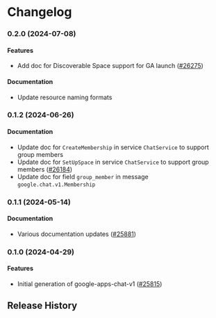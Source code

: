 # Changelog

### 0.2.0 (2024-07-08)

#### Features

* Add doc for Discoverable Space support for GA launch ([#26275](https://github.com/googleapis/google-cloud-ruby/issues/26275)) 
#### Documentation

* Update resource naming formats 

### 0.1.2 (2024-06-26)

#### Documentation

* Update doc for `CreateMembership` in service `ChatService` to support group members 
* Update doc for `SetUpSpace` in service `ChatService` to support group members ([#26184](https://github.com/googleapis/google-cloud-ruby/issues/26184)) 
* Update doc for field `group_member` in message `google.chat.v1.Membership` 

### 0.1.1 (2024-05-14)

#### Documentation

* Various documentation updates ([#25881](https://github.com/googleapis/google-cloud-ruby/issues/25881)) 

### 0.1.0 (2024-04-29)

#### Features

* Initial generation of google-apps-chat-v1 ([#25815](https://github.com/googleapis/google-cloud-ruby/issues/25815)) 

## Release History
